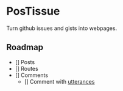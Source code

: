 # PosTissue

Turn github issues and gists into webpages.

## Roadmap

- [] Posts
- [] Routes
- [] Comments
  - [] Comment with [utterances](https://utteranc.es)
